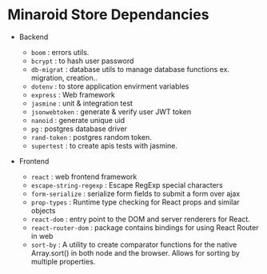 Minaroid Store Dependancies
===========================

- Backend
  -  ````boom```` : errors utils.
  -  ````bcrypt```` : to hash user password
  -  ````db-migrat```` : database utils to manage database functions ex. migration, creation..
  -  ````dotenv```` : to store application envirment variables 
  -  ````express```` : Web framework
  -  ````jasmine```` : unit & integration test 
  -  ````jsonwebtoken```` : generate & verify user JWT token
  -  ````nanoid```` : generate unique uid
  -  ````pg```` : postgres database driver
  -  ````rand-token```` : postgres random token.
  -  ````supertest```` :  to create apis tests with jasmine.

- Frontend
  -  ````react```` :  web frontend framework
  -  ````escape-string-regexp```` :  Escape RegExp special characters
  -  ````form-serialize```` :  serialize form fields to submit a form over ajax
  -  ````prop-types```` :  Runtime type checking for React props and similar objects
  -  ````react-dom```` :   entry point to the DOM and server renderers for React.
  -  ````react-router-dom```` :   package contains bindings for using React Router in web 
  -  ````sort-by```` :  A utility to create comparator functions for the native Array.sort() in both node and the browser. Allows for sorting by multiple properties.


